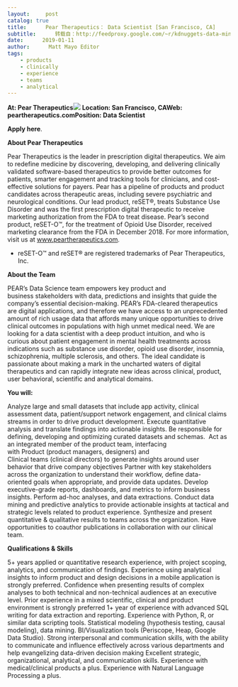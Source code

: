 ```yaml
---
layout:     post
catalog: true
title:      Pear Therapeutics： Data Scientist [San Francisco, CA]
subtitle:      转载自：http://feedproxy.google.com/~r/kdnuggets-data-mining-analytics/~3/iUoQdh9tSnk/01-11-pear-therapeutics-data-scientist.html
date:      2019-01-11
author:      Matt Mayo Editor
tags:
    - products
    - clinically
    - experience
    - teams
    - analytical
---
```


**At: Pear Therapeutics**![](https://media.licdn.com/dms/image/C560BAQFKS8tiOjNJ0Q/company-logo_200_200/0?e=2159024400&v=beta&t=M6jBm3X9Q_pkJvZ5Z5V8PtEGtbPrg0RIfZ4Lx5ijWVo)
**Location: San Francisco, CA****Web: peartherapeutics.com****Position: Data Scientist**

**Apply here**.

**About Pear Therapeutics**

Pear Therapeutics is the leader in prescription digital therapeutics. We aim to redefine medicine by discovering, developing, and delivering clinically validated software-based therapeutics to provide better outcomes for patients, smarter engagement and tracking tools for clinicians, and cost-effective solutions for payers. Pear has a pipeline of products and product candidates across therapeutic areas, including severe psychiatric and neurological conditions. Our lead product, reSET®, treats Substance Use Disorder and was the first prescription digital therapeutic to receive marketing authorization from the FDA to treat disease. Pear’s second product, reSET-O™, for the treatment of Opioid Use Disorder, received marketing clearance from the FDA in December 2018. For more information, visit us at www.peartherapeutics.com.

* reSET-O™ and reSET® are registered trademarks of Pear Therapeutics, Inc.

**About the Team**

PEAR’s Data Science team empowers key product and business stakeholders with data, predictions and insights that guide the company’s essential decision-making. PEAR’s FDA-cleared therapeutics are digital applications, and therefore we have access to an unprecedented amount of rich usage data that affords many unique opportunities to drive clinical outcomes in populations with high unmet medical need. We are looking for a data scientist with a deep product intuition, and who is curious about patient engagement in mental health treatments across indications such as substance use disorder, opioid use disorder, insomnia, schizophrenia, multiple sclerosis, and others. The ideal candidate is passionate about making a mark in the uncharted waters of digital therapeutics and can rapidly integrate new ideas across clinical, product, user behavioral, scientific and analytical domains.

**You will:**

Analyze large and small datasets that include app activity, clinical assessment data, patient/support network engagement, and clinical claims streams in order to drive product development.
Execute quantitative analysis and translate findings into actionable insights.
Be responsible for defining, developing and optimizing curated datasets and schemas. 
Act as an integrated member of the product team, interfacing with Product (product managers, designers) and Clinical teams (clinical directors) to generate insights around user behavior that drive company objectives
Partner with key stakeholders across the organization to understand their workflow, define data-oriented goals when appropriate, and provide data updates.
Develop executive-grade reports, dashboards, and metrics to inform business insights.
Perform ad-hoc analyses, and data extractions.
Conduct data mining and predictive analytics to provide actionable insights at tactical and strategic levels related to product experience.
Synthesize and present quantitative & qualitative results to teams across the organization.
Have opportunities to coauthor publications in collaboration with our clinical team.

**Qualifications & Skills**

5+ years applied or quantitative research experience, with project scoping, analytics, and communication of findings.
Experience using analytical insights to inform product and design decisions in a mobile application is strongly preferred.
Confidence when presenting results of complex analyses to both technical and non-technical audiences at an executive level.
Prior experience in a mixed scientific, clinical and product environment is strongly preferred
1+ year of experience with advanced SQL writing for data extraction and reporting.
Experience with Python, R, or similar data scripting tools.
Statistical modeling (hypothesis testing, causal modeling), data mining.
BI/Visualization tools (Periscope, Heap, Google Data Studio).
Strong interpersonal and communication skills, with the ability to communicate and influence effectively across various departments and help evangelizing data-driven decision making
Excellent strategic, organizational, analytical, and communication skills.
Experience with medical/clinical products a plus.
Experience with Natural Language Processing a plus.
